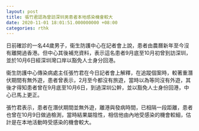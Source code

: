 ```yaml
---
layout: post
title: 張竹君認為曾訪深圳男患者本地感染機會較大
date: 2020-11-01 18:01:51.000000000 +08:00
categories: rthk
---
```


日前確診的一名44歲男子，衞生防護中心在記者會上說，患者由農曆新年至今沒有離開過香港。但中心其後補充資料，表示這名患者9月底至10月初曾到訪深圳，並於10月6日經深圳灣口岸以豁免人士身分回港。

衞生防護中心傳染病處主任張竹君在今日記者會上解釋，在追蹤個案時，較著重潛伏期間有無外遊，患者曾表示，2月至今都沒有旅遊，當時以為等同沒有外遊，其後才得知患者曾在9月底至10月6日，到過深圳公幹，並以豁免人士身份回港，中心已馬上更正。

張竹君表示，患者在潛伏期間並無外遊，離港與發病時間，已相隔一段距離，患者也曾在10月9日做過檢測，當時結果屬陰性，相信他由內地受感染的機會較細，估計是在本地活動時受感染的機會較大。

